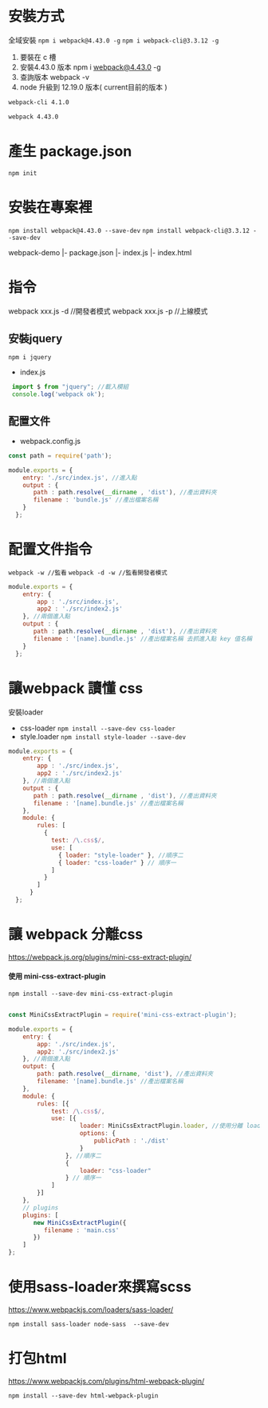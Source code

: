 # 安裝方式

全域安裝
`npm i webpack@4.43.0 -g`
`npm i webpack-cli@3.3.12 -g`

1. 要裝在 c 槽
2. 安裝4.43.0 版本  npm i webpack@4.43.0 -g
3. 查詢版本 webpack -v
4. node 升級到 12.19.0 版本( current目前的版本 )


```bash
webpack-cli 4.1.0

webpack 4.43.0

```
# 產生 package.json

`npm init`


# 安裝在專案裡
`npm install webpack@4.43.0 --save-dev`
`npm install webpack-cli@3.3.12 --save-dev`


webpack-demo
|- package.json
|- index.js
|- index.html

# 指令
webpack xxx.js -d //開發者模式
webpack xxx.js -p //上線模式


## 安裝jquery

`npm i jquery`

- index.js

```js
 import $ from "jquery"; //載入模組
 console.log('webpack ok');
```

## 配置文件

- webpack.config.js

```js
const path = require('path');

module.exports = {
    entry: './src/index.js', //進入點
    output : {
       path : path.resolve(__dirname , 'dist'), //產出資料夾
       filename : 'bundle.js' //產出檔案名稱
    }
  };
```


# 配置文件指令

`webpack -w //監看`
`webpack -d -w //監看開發者模式`



```js
module.exports = {
    entry: {
        app : './src/index.js',
        app2 : './src/index2.js' 
    }, //兩個進入點
    output : {
       path : path.resolve(__dirname , 'dist'), //產出資料夾
       filename : '[name].bundle.js' //產出檔案名稱 去抓進入點 key 值名稱
    }
  };
```


# 讓webpack 讀懂 css

安裝loader

- css-loader   `npm install --save-dev css-loader`
- style.loader  `npm install style-loader --save-dev`

```js
module.exports = {
    entry: {
        app : './src/index.js',
        app2 : './src/index2.js' 
    }, //兩個進入點
    output : {
       path : path.resolve(__dirname , 'dist'), //產出資料夾
       filename : '[name].bundle.js' //產出檔案名稱
    },
    module: {
        rules: [
          {
            test: /\.css$/,
            use: [
              { loader: "style-loader" }, //順序二
              { loader: "css-loader" } // 順序一
            ]
          }
        ]
      }
  };
```

#  讓 webpack 分離css

https://webpack.js.org/plugins/mini-css-extract-plugin/

#### 使用 mini-css-extract-plugin

`npm install --save-dev mini-css-extract-plugin`



```js

const MiniCssExtractPlugin = require('mini-css-extract-plugin');

module.exports = {
    entry: {
        app: './src/index.js',
        app2: './src/index2.js'
    }, //兩個進入點
    output: {
        path: path.resolve(__dirname, 'dist'), //產出資料夾
        filename: '[name].bundle.js' //產出檔案名稱
    },
    module: {
        rules: [{
            test: /\.css$/,
            use: [{
                    loader: MiniCssExtractPlugin.loader, //使用分離 loader
                    options: {
                        publicPath : './dist'
                    }
                }, //順序二
                {
                    loader: "css-loader"
                } // 順序一
            ]
        }]
    },
    // plugins
    plugins: [
       new MiniCssExtractPlugin({
          filename : 'main.css' 
       }) 
    ]
};

```


# 使用sass-loader來撰寫scss
https://www.webpackjs.com/loaders/sass-loader/

`npm install sass-loader node-sass  --save-dev`


# 打包html

https://www.webpackjs.com/plugins/html-webpack-plugin/

`npm install --save-dev html-webpack-plugin`







